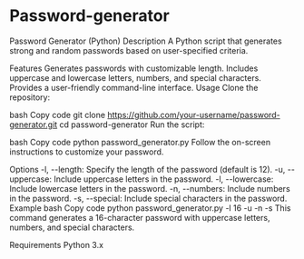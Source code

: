 # Password-generator
Password Generator (Python)
Description
A Python script that generates strong and random passwords based on user-specified criteria.

Features
Generates passwords with customizable length.
Includes uppercase and lowercase letters, numbers, and special characters.
Provides a user-friendly command-line interface.
Usage
Clone the repository:

bash
Copy code
git clone https://github.com/your-username/password-generator.git
cd password-generator
Run the script:

bash
Copy code
python password_generator.py
Follow the on-screen instructions to customize your password.

Options
-l, --length: Specify the length of the password (default is 12).
-u, --uppercase: Include uppercase letters in the password.
-l, --lowercase: Include lowercase letters in the password.
-n, --numbers: Include numbers in the password.
-s, --special: Include special characters in the password.
Example
bash
Copy code
python password_generator.py -l 16 -u -n -s
This command generates a 16-character password with uppercase letters, numbers, and special characters.

Requirements
Python 3.x

